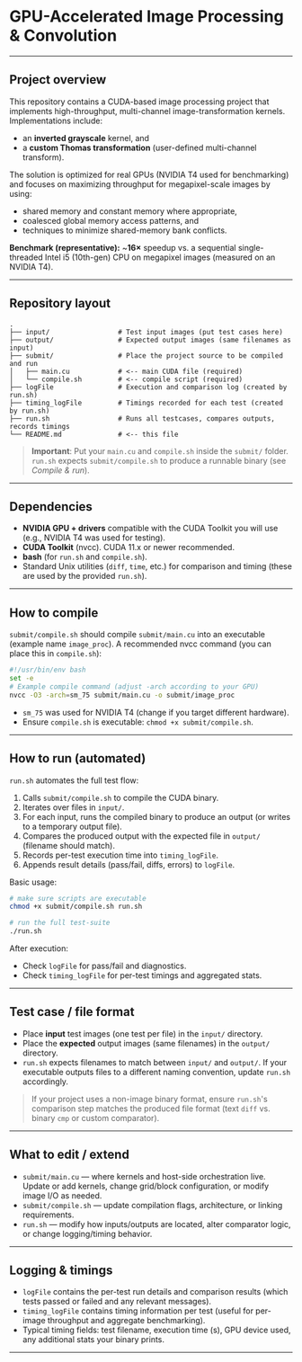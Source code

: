 # GPU-Accelerated Image Processing & Convolution

---

## Project overview

This repository contains a CUDA-based image processing project that implements high-throughput, multi-channel image-transformation kernels. Implementations include:

* an **inverted grayscale** kernel, and
* a **custom Thomas transformation** (user-defined multi-channel transform).

The solution is optimized for real GPUs (NVIDIA T4 used for benchmarking) and focuses on maximizing throughput for megapixel-scale images by using:

* shared memory and constant memory where appropriate,
* coalesced global memory access patterns, and
* techniques to minimize shared-memory bank conflicts.

**Benchmark (representative):** \~**16×** speedup vs. a sequential single-threaded Intel i5 (10th-gen) CPU on megapixel images (measured on an NVIDIA T4).

---

## Repository layout

```
.
├── input/                 # Test input images (put test cases here)
├── output/                # Expected output images (same filenames as input)
├── submit/                # Place the project source to be compiled and run
│   ├── main.cu            # <-- main CUDA file (required)
│   └── compile.sh         # <-- compile script (required)
├── logFile                # Execution and comparison log (created by run.sh)
├── timing_logFile         # Timings recorded for each test (created by run.sh)
├── run.sh                 # Runs all testcases, compares outputs, records timings
└── README.md              # <-- this file
```

> **Important**: Put your `main.cu` and `compile.sh` inside the `submit/` folder. `run.sh` expects `submit/compile.sh` to produce a runnable binary (see *Compile & run*).

---

## Dependencies

* **NVIDIA GPU + drivers** compatible with the CUDA Toolkit you will use (e.g., NVIDIA T4 was used for testing).
* **CUDA Toolkit** (nvcc). CUDA 11.x or newer recommended.
* **bash** (for `run.sh` and `compile.sh`).
* Standard Unix utilities (`diff`, `time`, etc.) for comparison and timing (these are used by the provided `run.sh`).

---

## How to compile

`submit/compile.sh` should compile `submit/main.cu` into an executable (example name `image_proc`). A recommended nvcc command (you can place this in `compile.sh`):

```bash
#!/usr/bin/env bash
set -e
# Example compile command (adjust -arch according to your GPU)
nvcc -O3 -arch=sm_75 submit/main.cu -o submit/image_proc
```

* `sm_75` was used for NVIDIA T4 (change if you target different hardware).
* Ensure `compile.sh` is executable: `chmod +x submit/compile.sh`.

---

## How to run (automated)

`run.sh` automates the full test flow:

1. Calls `submit/compile.sh` to compile the CUDA binary.
2. Iterates over files in `input/`.
3. For each input, runs the compiled binary to produce an output (or writes to a temporary output file).
4. Compares the produced output with the expected file in `output/` (filename should match).
5. Records per-test execution time into `timing_logFile`.
6. Appends result details (pass/fail, diffs, errors) to `logFile`.

Basic usage:

```bash
# make sure scripts are executable
chmod +x submit/compile.sh run.sh

# run the full test-suite
./run.sh
```

After execution:

* Check `logFile` for pass/fail and diagnostics.
* Check `timing_logFile` for per-test timings and aggregated stats.

---

## Test case / file format

* Place **input** test images (one test per file) in the `input/` directory.
* Place the **expected** output images (same filenames) in the `output/` directory.
* `run.sh` expects filenames to match between `input/` and `output/`. If your executable outputs files to a different naming convention, update `run.sh` accordingly.

> If your project uses a non-image binary format, ensure `run.sh`'s comparison step matches the produced file format (text `diff` vs. binary `cmp` or custom comparator).

---

## What to edit / extend

* `submit/main.cu` — where kernels and host-side orchestration live. Update or add kernels, change grid/block configuration, or modify image I/O as needed.
* `submit/compile.sh` — update compilation flags, architecture, or linking requirements.
* `run.sh` — modify how inputs/outputs are located, alter comparator logic, or change logging/timing behavior.

---

## Logging & timings

* `logFile` contains the per-test run details and comparison results (which tests passed or failed and any relevant messages).
* `timing_logFile` contains timing information per test (useful for per-image throughput and aggregate benchmarking).
* Typical timing fields: test filename, execution time (s), GPU device used, any additional stats your binary prints.

---
